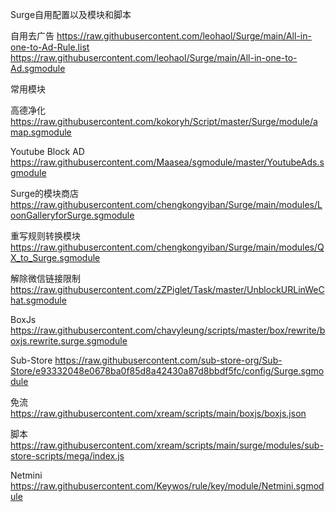 Surge自用配置以及模块和脚本

自用去广告
https://raw.githubusercontent.com/leohaol/Surge/main/All-in-one-to-Ad-Rule.list
https://raw.githubusercontent.com/leohaol/Surge/main/All-in-one-to-Ad.sgmodule

常用模块

高德净化 
https://raw.githubusercontent.com/kokoryh/Script/master/Surge/module/amap.sgmodule

Youtube Block AD
https://raw.githubusercontent.com/Maasea/sgmodule/master/YoutubeAds.sgmodule

Surge的模块商店
https://raw.githubusercontent.com/chengkongyiban/Surge/main/modules/LoonGalleryforSurge.sgmodule

重写规则转换模块
https://raw.githubusercontent.com/chengkongyiban/Surge/main/modules/QX_to_Surge.sgmodule

解除微信链接限制
https://raw.githubusercontent.com/zZPiglet/Task/master/UnblockURLinWeChat.sgmodule

BoxJs
https://raw.githubusercontent.com/chavyleung/scripts/master/box/rewrite/boxjs.rewrite.surge.sgmodule

Sub-Store
https://raw.githubusercontent.com/sub-store-org/Sub-Store/e93332048e0678ba0f85d8a42430a87d8bbdf5fc/config/Surge.sgmodule

免流 
https://raw.githubusercontent.com/xream/scripts/main/boxjs/boxjs.json

脚本
https://raw.githubusercontent.com/xream/scripts/main/surge/modules/sub-store-scripts/mega/index.js

Netmini
https://raw.githubusercontent.com/Keywos/rule/key/module/Netmini.sgmodule
